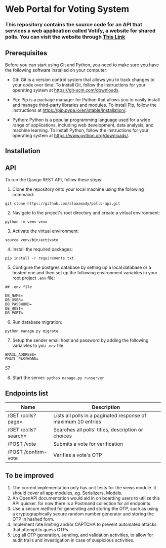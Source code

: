 # Web Portal for Voting System
### This repository contains the source code for an API that services a web application called Votify, a website for shared polls. You can visit the website through [This Link](https://polls-app-alaaamady.vercel.app)

## Prerequisites

Before you can start using Git and Python, you need to make sure you have the following software installed on your computer:

- Git: Git is a version control system that allows you to track changes to your code over time. To install Git, follow the instructions for your operating system at https://git-scm.com/downloads.

- Pip: Pip is a package manager for Python that allows you to easily install and manage third-party libraries and modules. To install Pip, follow the instructions at https://pip.pypa.io/en/stable/installation/.

- Python: Python is a popular programming language used for a wide range of applications, including web development, data analysis, and machine learning. To install Python, follow the instructions for your operating system at https://www.python.org/downloads/.
## Installation

## API
To run the Django REST API, follow these steps:

1. Clone the repository onto your local machine using the following command:

`git clone https://github.com/alaaamady/polls-api.git`

2. Navigate to the project's root directory and create a virtual environment:

`python -m venv venv`

3. Activate the virtual environment:

`source venv/bin/activate`

4. Install the required packages:

`pip install -r requirements.txt`

5. Configure the postgres database by setting up a local database or a hosted one and then set up the following environment variables in your root project `.env` file:

```
## .env file

DB_NAME=
DB_USER=
DB_PASSWORD=
DB_HOST=
DB_PORT=
```

6. Run database migration: 

`python manage.py migrate`


7. Setup the sender email host and password by adding the following varialvles to you `.env` file

```
EMAIL_ADDRESS=
EMAIL_PASSWORD=
``````
57

6. Start the server:
`python manage.py runserver`

## Endpoints list
|Name|  Description |
|--|--|
| /GET /polls?page= | Lists all polls in a paginated response of maximum 10 entries |
| /GET /polls?search= | Searches all polls' titles, description or choices |
| /POST /vote | Submits a vote for verification |
| /POST /confirm-vote | Verifies a vote's OTP|




## To be improved

1. The current implementation only has unit tests for the views module. it should cover all app modules, eg. Serializers, Models.
2. An OpenAPI documentation would aid in on boarding users to utilize this API quicker. for now there is a Postmand collection for all endpoints.
3.  Use a secure method for generating and storing the OTP, such as using a cryptographically secure random number generator and storing the OTP in hashed form.
4.  Implement rate limiting and/or CAPTCHA to prevent automated attacks that attempt to guess OTPs.
5.  Log all OTP generation, sending, and validation activities, to allow for audit trails and investigation in case of suspicious activities.
